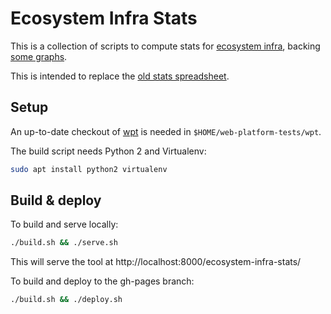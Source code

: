 # Ecosystem Infra Stats

This is a collection of scripts to compute stats for
[ecosystem infra](https://bit.ly/ecosystem-infra), backing
[some graphs](https://foolip.github.io/ecosystem-infra-stats/).

This is intended to replace the
[old stats spreadsheet](https://bit.ly/ecosystem-infra-stats).

## Setup

An up-to-date checkout of [wpt](https://github.com/web-platform-tests/wpt) is
needed in `$HOME/web-platform-tests/wpt`.

The build script needs Python 2 and Virtualenv:
```bash
sudo apt install python2 virtualenv
```

## Build & deploy

To build and serve locally:
```bash
./build.sh && ./serve.sh
```

This will serve the tool at http://localhost:8000/ecosystem-infra-stats/

To build and deploy to the gh-pages branch:
```bash
./build.sh && ./deploy.sh
```
